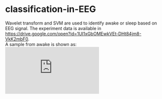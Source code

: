 # classification-in-EEG
Wavelet transform and SVM are used to identify awake or sleep based on EEG signal.
The experiment data is available in https://drive.google.com/open?id=1UI1xGbOMEwkVEt-DHt84jm8-VkK2mbF0.  
A sample from awake is shown as:
![image](https://github.com/liyaochong/classification-in-EEG/blob/master/images/1.pdf)

